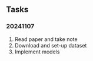 ## Tasks

### 20241107
1. Read paper and take note
2. Download and set-up dataset
3. Implement models